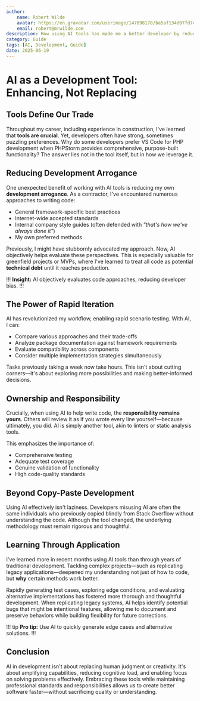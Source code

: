 ```yaml
---
author:
    name: Robert Wilde
    avatar: https://en.gravatar.com/userimage/147698178/ba5af134d07fd7ed2f40436cf2c568ce.jpeg
    email: robert@mrwilde.com
description: How using AI tools has made me a better developer by reducing arrogance and enhancing decision-making.
category: Guide
tags: [AI, Development, Guide]
date: 2025-06-19
---
```


# AI as a Development Tool: Enhancing, Not Replacing

## Tools Define Our Trade

Throughout my career, including experience in construction, I've learned that **tools are crucial**. Yet, developers often have strong, sometimes puzzling preferences. Why do some developers prefer VS Code for PHP development when PHPStorm provides comprehensive, purpose-built functionality? The answer lies not in the tool itself, but in how we leverage it.

## Reducing Development Arrogance

One unexpected benefit of working with AI tools is reducing my own **development arrogance**. As a contractor, I've encountered numerous approaches to writing code:

* General framework-specific best practices
* Internet-wide accepted standards
* Internal company style guides (often defended with *"that's how we've always done it"*)
* My own preferred methods

Previously, I might have stubbornly advocated my approach. Now, AI objectively helps evaluate these perspectives. This is especially valuable for greenfield projects or MVPs, where I've learned to treat all code as potential **technical debt** until it reaches production.

!!!
**Insight:** AI objectively evaluates code approaches, reducing developer bias.
!!!

## The Power of Rapid Iteration

AI has revolutionized my workflow, enabling rapid scenario testing. With AI, I can:

* Compare various approaches and their trade-offs
* Analyze package documentation against framework requirements
* Evaluate compatibility across components
* Consider multiple implementation strategies simultaneously

Tasks previously taking a week now take hours. This isn't about cutting corners—it's about exploring more possibilities and making better-informed decisions.

## Ownership and Responsibility

Crucially, when using AI to help write code, the **responsibility remains yours**. Others will review it as if you wrote every line yourself—because ultimately, you did. AI is simply another tool, akin to linters or static analysis tools.

This emphasizes the importance of:

* Comprehensive testing
* Adequate test coverage
* Genuine validation of functionality
* High code-quality standards

## Beyond Copy-Paste Development

Using AI effectively isn't laziness. Developers misusing AI are often the same individuals who previously copied blindly from Stack Overflow without understanding the code. Although the tool changed, the underlying methodology must remain rigorous and thoughtful.

## Learning Through Application

I've learned more in recent months using AI tools than through years of traditional development. Tackling complex projects—such as replicating legacy applications—deepened my understanding not just of how to code, but **why** certain methods work better.

Rapidly generating test cases, exploring edge conditions, and evaluating alternative implementations has fostered more thorough and thoughtful development. When replicating legacy systems, AI helps identify potential bugs that might be intentional features, allowing me to document and preserve behaviors while building flexibility for future corrections.

!!! tip
**Pro tip:** Use AI to quickly generate edge cases and alternative solutions.
!!!

## Conclusion

AI in development isn't about replacing human judgment or creativity. It's about amplifying capabilities, reducing cognitive load, and enabling focus on solving problems effectively. Embracing these tools while maintaining professional standards and responsibilities allows us to create better software faster—without sacrificing quality or understanding.

